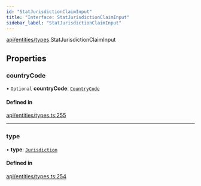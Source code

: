 ```yaml
---
id: "StatJurisdictionClaimInput"
title: "Interface: StatJurisdictionClaimInput"
sidebar_label: "StatJurisdictionClaimInput"
---
```


[api/entities/types](../../../../../modules/API/Entities/Types/Types.md).StatJurisdictionClaimInput

## Properties

### countryCode

• `Optional` **countryCode**: [`CountryCode`](../../../../../enums/Generated/Types/CountryCode/CountryCode.md)

#### Defined in

[api/entities/types.ts:255](https://github.com/PolymeshAssociation/polymesh-sdk/blob/f8a937f04/src/api/entities/types.ts#L255)

___

### type

• **type**: [`Jurisdiction`](../../../../../enums/API/Entities/Types/ClaimType/ClaimType.md#jurisdiction)

#### Defined in

[api/entities/types.ts:254](https://github.com/PolymeshAssociation/polymesh-sdk/blob/f8a937f04/src/api/entities/types.ts#L254)
